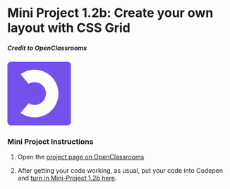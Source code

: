 # Mini Project 1.2b: Create your own layout with CSS Grid 

##### Credit to OpenClassrooms
![Become](https://github.com/OCclassprojects/logo/blob/master/fav-icon.png?raw=true)

### Mini Project Instructions

1. Open the [project page on OpenClassrooms](https://openclassrooms.com/en/courses/5295881-create-web-page-layouts-with-css/5369951-set-columns-depending-on-screen-size#/id/r-5547915)

1. After getting your code working, as usual, put your code into Codepen and [turn in Mini-Project 1.2b here](https://docs.google.com/forms/d/e/1FAIpQLSc_sfQGLtQm0urCPut6eXEv032EcCZrKGJFDcvJjs7IWP4NTg/viewform?usp=pp_url&entry.528082491=Mini-Project+1.2b).

